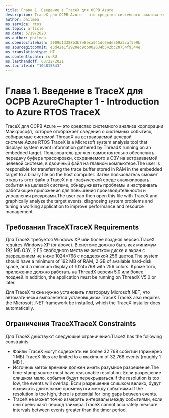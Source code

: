 ```yaml
---
title: Глава 1. Введение в TraceX для ОСРВ Azure
description: TraceX для ОСРВ Azure — это средство системного анализа корпорации Майкрософт, которое отображает сведения о системных событиях, собираемые системой ThreadX на встраиваемой целевой системе.
author: philmea
ms.service: rtos
ms.topic: article
ms.date: 5/19/2020
ms.author: philmea
ms.openlocfilehash: 3009d13388b3b7e8eca041dc6ede569a5caf5e9b
ms.sourcegitcommit: e3d42e1f2920ec9cb002634b542bc20754f9544e
ms.translationtype: HT
ms.contentlocale: ru-RU
ms.lasthandoff: 03/22/2021
ms.locfileid: "104815843"
---
```

# <a name="chapter-1---introduction-to-azure-rtos-tracex"></a><span data-ttu-id="fab90-103">Глава 1. Введение в TraceX для ОСРВ Azure</span><span class="sxs-lookup"><span data-stu-id="fab90-103">Chapter 1 - Introduction to Azure RTOS TraceX</span></span>

<span data-ttu-id="fab90-104">TraceX для ОСРВ Azure — это средство системного анализа корпорации Майкрософт, которое отображает сведения о системных событиях, собираемые системой ThreadX на встраиваемой целевой системе.</span><span class="sxs-lookup"><span data-stu-id="fab90-104">Azure RTOS TraceX is a Microsoft system analysis tool that displays system event information gathered by ThreadX running on an embedded target.</span></span> <span data-ttu-id="fab90-105">Пользователь должен самостоятельно обеспечить передачу буфера трассировки, сохраняемого в ОЗУ на встраиваемой целевой системе, в двоичный файл на главном компьютере.</span><span class="sxs-lookup"><span data-stu-id="fab90-105">The user is responsible for transferring the trace buffer stored in RAM in the embedded target to a binary file on the host computer.</span></span> <span data-ttu-id="fab90-106">Затем пользователь сможет открыть этот файл в TraceX и в графической среде анализировать события на целевой системе, обнаруживать проблемы и настраивать работающие приложения для повышения производительности и управления ресурсами.</span><span class="sxs-lookup"><span data-stu-id="fab90-106">The user can then open this file with TraceX and graphically analyze the target events, diagnosing system problems and tuning a working application to improve performance and resource management.</span></span>

## <a name="tracex-requirements"></a><span data-ttu-id="fab90-107">Требования TraceX</span><span class="sxs-lookup"><span data-stu-id="fab90-107">TraceX Requirements</span></span>

<span data-ttu-id="fab90-108">Для TraceX требуется Windows XP или более поздняя версия.</span><span class="sxs-lookup"><span data-stu-id="fab90-108">TraceX requires Windows XP (or above).</span></span> <span data-ttu-id="fab90-109">В системе должно быть как минимум 192 МБ ОЗУ, 2 ГБ свободного места на жестком диске и экран с разрешением не ниже 1024×768 с поддержкой 256 цветов.</span><span class="sxs-lookup"><span data-stu-id="fab90-109">The system should have a minimum of 192 MB of RAM, 2 GB of available hard-disk space, and a minimum display of 1024x768 with 256 colors.</span></span> <span data-ttu-id="fab90-110">Кроме того, приложение должно работать на ThreadX версии 5.0 или более поздней.</span><span class="sxs-lookup"><span data-stu-id="fab90-110">In addition, the application must be running on ThreadX V5.0 or later.</span></span>

<span data-ttu-id="fab90-111">Для TraceX также нужно установить платформу Microsoft.NET, что автоматически выполняется установщиком TraceX.</span><span class="sxs-lookup"><span data-stu-id="fab90-111">TraceX also requires the Microsoft .NET framework be installed, which the TraceX installer does automatically.</span></span>

## <a name="tracex-constraints"></a><span data-ttu-id="fab90-112">Ограничения TraceX</span><span class="sxs-lookup"><span data-stu-id="fab90-112">TraceX Constraints</span></span>

<span data-ttu-id="fab90-113">Для TraceX действуют следующие ограничения:</span><span class="sxs-lookup"><span data-stu-id="fab90-113">TraceX has the following constraints:</span></span>

- <span data-ttu-id="fab90-114">Файлы TraceX могут содержать не более 32 768 событий (примерно 1 МБ).</span><span class="sxs-lookup"><span data-stu-id="fab90-114">TraceX files are limited to a maximum of 32,768 events (roughly 1 MB ).</span></span>
- <span data-ttu-id="fab90-115">Источник меток времени должен иметь разумное разрешение.</span><span class="sxs-lookup"><span data-stu-id="fab90-115">The time-stamp source must have reasonable resolution.</span></span> <span data-ttu-id="fab90-116">Если разрешение слишком мало, события будут перекрываться.</span><span class="sxs-lookup"><span data-stu-id="fab90-116">If the resolution is too low, the events will overlap.</span></span> <span data-ttu-id="fab90-117">Если разрешение слишком велико, будут возникать длительные промежутки между событиями.</span><span class="sxs-lookup"><span data-stu-id="fab90-117">If the resolution is too high, there is potential for long gaps between events.</span></span>
- <span data-ttu-id="fab90-118">TraceX не может точно измерять интервалы между событиями, если они превышают период таймера.</span><span class="sxs-lookup"><span data-stu-id="fab90-118">TraceX cannot accurately measure intervals between events greater than the timer period.</span></span>
